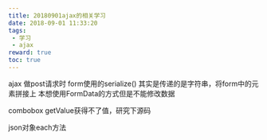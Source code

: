 ```yaml
---
title: 20180901ajax的相关学习
date: 2018-09-01 11:33:20
tags: 
 - 学习
 - ajax
reward: true
toc: true
---
```


ajax 做post请求时 form使用的serialize()
其实是传递的是字符串，将form中的元素拼接上
本想使用FormData的方式但是不能修改数据

combobox getValue获得不了值，研究下源码

json对象each方法